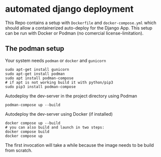 # automated django deployment #

This Repo contains a setup with ``Dockerfile`` and ``docker-compose.yml`` which should allow a containerized auto-deploy for the Django App.
This setup can be run with Docker or Podman (no comercial license-limitation).

## The podman setup ##

Your system needs ``podman`` or ``docker`` and ``gunicorn``

    sudo apt-get install gunicorn
    sudo apt-get install podman
    sudo apt install podman-compose
    # if apt is not working build it with python/pip3
    sudo pip3 install podman-compose

Autodeploy the dev-server in the project directory using Podman

    podman-compose up --build

Autodeploy the dev-server using Docker (if installed)

    docker compose up --build
    # you can also build and launch in two steps:
    docker compose build
    docker compose up

The first invocation will take a while because the image needs to be build from scratch.
